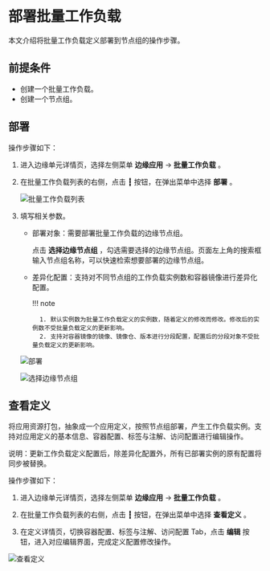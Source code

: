 # 部署批量工作负载

本文介绍将批量工作负载定义部署到节点组的操作步骤。

## 前提条件

- 创建一个批量工作负载。
- 创建一个节点组。

## 部署

操作步骤如下：

1. 进入边缘单元详情页，选择左侧菜单 __边缘应用__ -> __批量工作负载__ 。

2. 在批量工作负载列表的右侧，点击 __┇__ 按钮，在弹出菜单中选择 __部署__ 。

    ![批量工作负载列表](https://docs.daocloud.io/daocloud-docs-images/docs/zh/docs/kant/images/deploy-01.png)

3. 填写相关参数。

    - 部署对象：需要部署批量工作负载的边缘节点组。
        
        点击 __选择边缘节点组__ ，勾选需要选择的边缘节点组。页面左上角的搜索框输入节点组名称，可以快速检索想要部署的边缘节点组。

    - 差异化配置：支持对不同节点组的工作负载实例数和容器镜像进行差异化配置。
         
        !!! note

            1. 默认实例数为批量工作负载定义的实例数，随着定义的修改而修改。修改后的实例数不受批量负载定义的更新影响。
            2. 支持对容器镜像的镜像、镜像仓、版本进行分段配置，配置后的分段对象不受批量负载定义的更新影响。

    ![部署](https://docs.daocloud.io/daocloud-docs-images/docs/zh/docs/kant/images/deploy-02.png)

    ![选择边缘节点组](https://docs.daocloud.io/daocloud-docs-images/docs/zh/docs/kant/images/deploy-03.png)

## 查看定义

将应用资源打包，抽象成一个应用定义，按照节点组部署，产生工作负载实例。支持对应用定义的基本信息、容器配置、标签与注解、访问配置进行编辑操作。

说明：更新工作负载定义配置后，除差异化配置外，所有已部署实例的原有配置将同步被替换。

操作步骤如下：

1. 进入边缘单元详情页，选择左侧菜单 __边缘应用__ -> __批量工作负载__ 。

2. 在批量工作负载列表的右侧，点击 __┇__ 按钮，在弹出菜单中选择 __查看定义__ 。

3. 在定义详情页，切换容器配置、标签与注解、访问配置 Tab，点击 __编辑__ 按钮，进入对应编辑界面，完成定义配置修改操作。

![查看定义](https://docs.daocloud.io/daocloud-docs-images/docs/zh/docs/kant/images/deploy-04.png)
